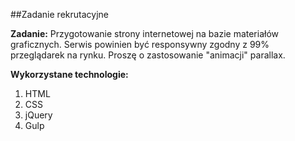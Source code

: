##Zadanie rekrutacyjne

**Zadanie:** Przygotowanie strony internetowej na bazie materiałów graficznych. Serwis powinien być responsywny zgodny z 99% przeglądarek na rynku. Proszę o zastosowanie "animacji" parallax.

**Wykorzystane technologie:**
<ol>
  <li>HTML</li>
  <li>CSS</li>
  <li>jQuery</li>
  <li>Gulp</li>
</ol>
